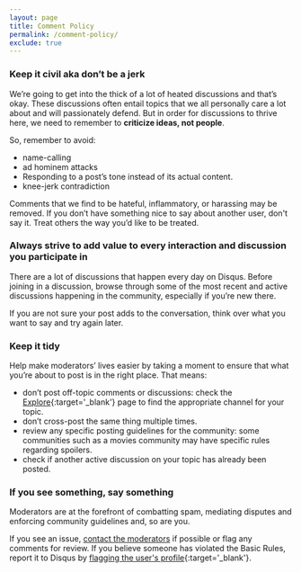 ```yaml
---
layout: page
title: Comment Policy
permalink: /comment-policy/
exclude: true
---
```


### Keep it civil aka don’t be a jerk

We’re going to get into the thick of a lot of heated discussions and that’s okay. These discussions often entail topics that we all personally care a lot about and will passionately defend. But in order for discussions to thrive here, we need to remember to **criticize ideas, not people**. 

So, remember to avoid:
* name-calling
* ad hominem attacks
* Responding to a post’s tone instead of its actual content.
* knee-jerk contradiction

Comments that we find to be hateful, inflammatory, or harassing may be removed. If you don’t have something nice to say about another user, don't say it. Treat others the way you’d like to be treated.

### Always strive to add value to every interaction and discussion you participate in

There are a lot of discussions that happen every day on Disqus. Before joining in a discussion, browse through some of the most recent and active discussions happening in the community, especially if you’re new there.

If you are not sure your post adds to the conversation, think over what you want to say and try again later.

### Keep it tidy

Help make moderators’ lives easier by taking a moment to ensure that what you’re about to post is in the right place. That means:
* don’t post off-topic comments or discussions: check the [Explore](https://disqus.com/home/explore/){:target='\_blank'} page to find the appropriate channel for your topic.
* don’t cross-post the same thing multiple times.
* review any specific posting guidelines for the community: some communities such as a movies community may have specific rules regarding spoilers.
* check if another active discussion on your topic has already been posted.

### If you see something, say something

Moderators are at the forefront of combatting spam, mediating disputes and enforcing community guidelines and, so are you. 

If you see an issue, [contact the moderators](/contact/) if possible or flag any comments for review. If you believe someone has violated the Basic Rules, report it to Disqus by [flagging the user's profile](https://help.disqus.com/customer/en/portal/articles/1518428-how-to-report-abuse){:target='\_blank'}.